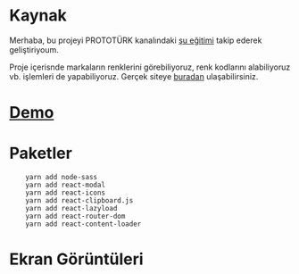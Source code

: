 # Kaynak

Merhaba, bu projeyi PROTOTÜRK kanalındaki [şu eğitimi](https://www.youtube.com/watch?v=tJNltOn-2Yg&list=PLfAfrKyDRWrEkpnC6STed0iVBBZzw5mGj) takip ederek geliştiriyoum.

Proje içerisnde markaların renklerini görebiliyoruz, renk kodlarını alabiliyoruz vb. işlemleri de yapabiliyoruz. Gerçek siteye [buradan](https://brandcolors.net/) ulaşabilirsiniz.

# [Demo](https://05-brand-colors-app.netlify.app)

# Paketler

        yarn add node-sass
        yarn add react-modal
        yarn add react-icons
        yarn add react-clipboard.js
        yarn add react-lazyload
        yarn add react-router-dom
        yarn add react-content-loader

# Ekran Görüntüleri


